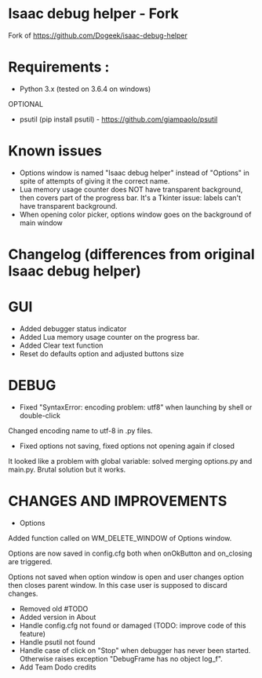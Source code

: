 # Isaac debug helper - Fork
Fork of https://github.com/Dogeek/isaac-debug-helper

# Requirements :
 - Python 3.x (tested on 3.6.4 on windows)
 
OPTIONAL

 - psutil (pip install psutil) - https://github.com/giampaolo/psutil
 
# Known issues 
* Options window is named "Isaac debug helper" instead of "Options" in spite of attempts of giving it the correct name.
* Lua memory usage counter does NOT have transparent background, then covers part of the progress bar. It's a Tkinter issue: labels can't have transparent background.
* When opening color picker, options window goes on the background of main window

# Changelog (differences from original Isaac debug helper)
# GUI
+ Added debugger status indicator
+ Added Lua memory usage counter on the progress bar.
+ Added Clear text function
+ Reset do defaults option and adjusted buttons size

# DEBUG
* Fixed "SyntaxError: encoding problem: utf8" when launching by shell or double-click

Changed encoding name to utf-8 in .py files.

* Fixed options not saving, fixed options not opening again if closed

It looked like a problem with global variable: solved merging options.py and main.py. Brutal solution but it works.


# CHANGES AND IMPROVEMENTS
* Options

Added function called on WM_DELETE_WINDOW of Options window.

Options are now saved in config.cfg both when onOkButton and on_closing are triggered.

Options not saved when option window is open and user changes option then closes parent window. In this case user is supposed to discard changes.

* Removed old #TODO
* Added version in About
* Handle config.cfg not found or damaged (TODO: improve code of this feature)
* Handle psutil not found
* Handle case of click on "Stop" when debugger has never been started. Otherwise raises exception "DebugFrame has no object log_f".
* Add Team Dodo credits
